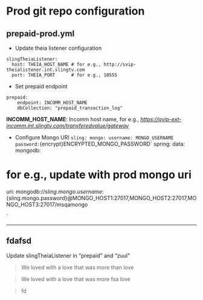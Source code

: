 # Prod git repo configuration

## prepaid-prod.yml
- Update theia listener configuration
```
slingTheiaListener:
  host: THEIA_HOST_NAME # for e.g., http://svip-theialistener.int.slingtv.com
  port: THEIA_PORT      # for e.g., 10555
```


- Set prepaid endpoint
```
prepaid:
    endpoint: INCOMM_HOST_NAME
    dbCollection: "prepaid_transaction_log"
```
**INCOMM_HOST_NAME**: Incomm host name, for e.g., _https://qvip-ext-incomm.int.slingtv.com/transferedvalue/gateway_

- Configure Mongo URI
`
sling:
mongo:
username: MONGO_USERNAME
password: `{encrypt}ENCRYPTED_MONGO_PASSWORD`
spring:
data:
mongodb:
# for e.g., update with prod mongo uri
uri: mongodb://${sling.mongo.username}:${sling.mongo.password}@MONGO_HOST1:27017,MONGO_HOST2:27017,MONGO_HOST3:27017/msqamongo

`
***

## 

## fdafsd

Update slingTheiaListener in “prepaid" and “zuul"
> We loved with a love that was more than love

> We loved with a love that was more fsa love

> fd

